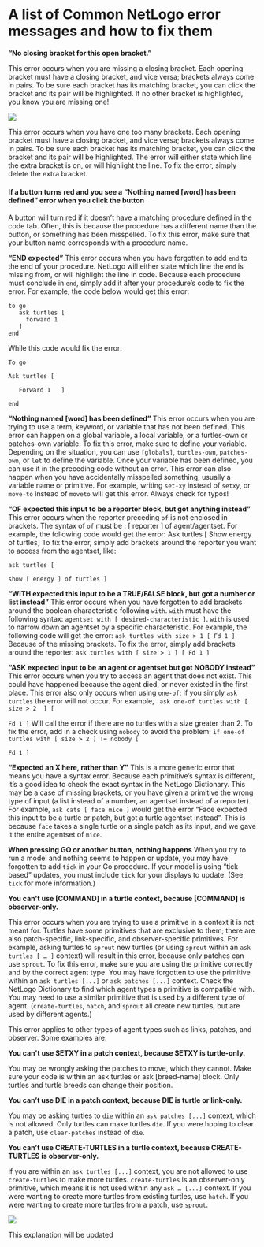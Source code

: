 # A list of Common NetLogo error messages and how to fix them



**“No closing bracket for this open bracket.”**



This error occurs when you are missing a closing bracket. Each opening bracket must have a closing bracket, and vice versa; brackets always come in pairs. To be sure each bracket has its matching bracket, you can click the bracket and its pair will be highlighted. If no other bracket is highlighted, you know you are missing one!




![](/static/articles/img/expectedcommand.png)

This error occurs when you have one too many brackets. Each opening bracket must have a closing bracket, and vice versa; brackets always come in pairs. To be sure each bracket has its matching bracket, you can click the bracket and its pair will be highlighted. The error will either state which line the extra bracket is on, or will highlight the line. To fix the error, simply delete the extra bracket.





#### If a button turns red and you see a “Nothing named [word] has been defined” error when you click the button
A button will turn red if it doesn’t have a matching procedure defined in the code tab. Often, this is because the procedure has a different name than the button, or something has been misspelled. To fix this error, make sure that your button name corresponds with a procedure name.

**“END expected”**
This error occurs when you have forgotten to add `end` to the end of your procedure. NetLogo will either state which line the `end` is missing from, or will highlight the line in code. Because each procedure must conclude in `end`, simply add it after your procedure’s code to fix the error.
For example, the code below would get this error:

```
to go
   ask turtles [
     forward 1
   ]
end
```



While this code would fix the error:

```To go   ```

```Ask turtles [  ```

```   Forward 1   ]```

```end ```



**“Nothing named [word] has been defined”**
This error occurs when you are trying to use a term, keyword, or variable that has not been defined. This error can happen on a global variable, a local variable, or a turtles-own or patches-own variable. To fix this error, make sure to define your variable. Depending on the situation, you can use `[globals]`, `turtles-own`, `patches-own`, or `let` to define the variable. Once your variable has been defined, you can use it in the preceding code without an error. 
This error can also happen when you have accidentally misspelled something, usually a variable name or primitive. For example, writing `set-xy` instead of `setxy`, or `move-to` instead of `moveto` will get this error. Always check for typos!


**“OF expected this input to be a reporter block, but got anything instead”**
This error occurs when the reporter preceding `of` is not enclosed in brackets. The syntax of `of` must be : [ reporter ] of agent/agentset. For example, the following code would get the error:
Ask turtles [ Show energy of turtles]
To fix the error, simply add brackets around the reporter you want to access from the agentset, like:

```ask turtles [ ```

```show [ energy ] of turtles ] ```



**“WITH expected this input to be a TRUE/FALSE block, but got a number or list instead”**
This error occurs when you have forgotten to add brackets around the boolean characteristic following `with`. `with` must have the following syntax: `agentset with [ desired-characteristic ]`. `with` is used to narrow down an agentset by a specific characteristic. For example, the following code will get the error:
```ask turtles with size > 1 [ Fd 1 ] ```
Because of the missing brackets. To fix the error, simply add brackets around the reporter:
```ask turtles with [ size > 1 ] [ Fd 1 ]```

**“ASK expected input to be an agent or agentset but got NOBODY instead”**
This error occurs when you try to access an agent that does not exist. This could have happened because the agent died, or never existed in the first place. This error also only occurs when using `one-of`; if you simply `ask turtles` the error will not occur. For example, 
``` ask one-of turtles with [  size > 2  ] [```

```Fd 1 ]```
Will call the error if there are no turtles with a size greater than 2. To fix the error, add in a check using `nobody` to avoid the problem:
```if one-of turtles with [ size > 2 ] != nobody [```

```Fd 1 ]```


**“Expected an X here, rather than Y”**
This is a more generic error that means you have a syntax error. Because each primitive’s syntax is different, it’s a good idea to check the exact syntax in the NetLogo Dictionary. This may be a case of missing brackets, or you have given a primitive the wrong type of input (a list instead of a number, an agentset instead of a reporter). 
For example, `ask cats [ face mice ]` would get the error “Face expected this input to be a turtle or patch, but got a turtle agentset instead”. This is because `face` takes a single turtle or a single patch as its input, and we gave it the entire agentset of `mice`. 

**When pressing GO or another button, nothing happens**
When you try to run a model and nothing seems to happen or update, you may have forgotten to add `tick` in your Go procedure. If your model is using “tick based” updates, you must include `tick` for your displays to update. (See `tick` for more information.) 


**You can't use [COMMAND] in a turtle context, because [COMMAND] is** **observer-only.** 

This error occurs when you are trying to use a primitive in a context it is not meant for. Turtles have some primitives that are exclusive to them; there are also patch-specific, link-specific, and observer-specific primitives. For example, asking turtles to `sprout` new turtles (or using `sprout` within an `ask turtles [ … ]` context) will result in this error, because only patches can use `sprout`. 
To fix this error, make sure you are using the primitive correctly and by the correct agent type. You may have forgotten to use the primitive within an `ask turtles [...]` or `ask patches [...]` context. Check the NetLogo Dictionary to find which agent types a primitive is compatible with. You may need to use a similar primitive that is used by a different type of agent. (`create-turtles`, `hatch`, and `sprout` all create new turtles, but are used by different agents.)

This error applies to other types of agent types such as links, patches, and observer.
Some examples are: 



**You can't use SETXY in a patch context, because SETXY is turtle-only.**	

You may be wrongly asking the patches to move, which they cannot. Make sure your code is within an ask turtles or ask [breed-name] block. Only turtles and turtle breeds can change their position.



**You can’t use DIE in a patch context, because DIE is turtle or link-only.**

 You may be asking turtles to `die` within an `ask patches [...]` context, which is not allowed. Only turtles can make turtles `die`. If you were hoping to clear a patch, use `clear-patches` instead of `die`.



**You can’t use CREATE-TURTLES in a turtle context, because CREATE-TURTLES is observer-only.**	 

If you are within an `ask turtles [...]` context, you are not allowed to use `create-turtles` to make more turtles. `create-turtles` is an observer-only primitive, which means it is not used within any `ask … [...]` context. If you were wanting to create more turtles from existing turtles, use `hatch`. If you were wanting to create more turtles from a patch, use `sprout`.



![](/static/articles/img/keywordexpected.png)

This explanation will be updated